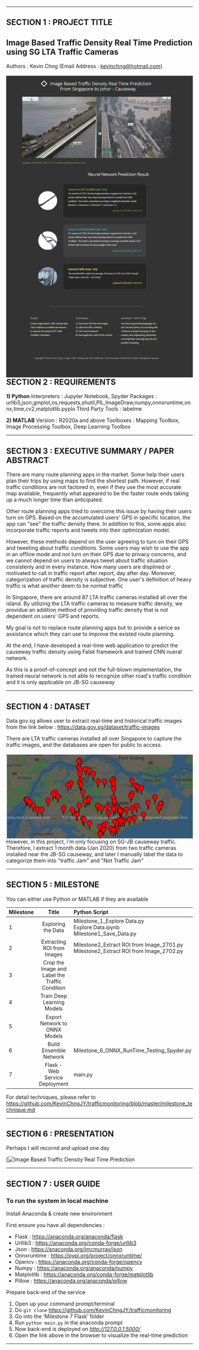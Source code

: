 
---

## SECTION 1 : PROJECT TITLE
## Image Based Traffic Density Real Time Prediction using SG LTA Traffic Cameras

Authors : Kevin Chng (Email Address : kevinchng@hotmail.com)

<img src="website_outlook.png"
     style="float: left; margin-right: 0px;" />

---
## SECTION 2 : REQUIREMENTS

**1) Python**
Interpreters : Jupyter Notebook, Spyder
Packages : urlib3,json,gmplot,os,requests,shutil,PIL,ImageDraw,numpy,onnxruntime,onnx,time,cv2,matplotlib.pyplo
Third Party Tools : labelme

**2) MATLAB**
Version : R2020a and above
Toolboxes : Mapping Toolbox, Image Processing Toolbox, Deep Learning Toolbox

---
## SECTION 3 : EXECUTIVE SUMMARY / PAPER ABSTRACT
There are many route planning apps in the market. Some help their users plan their trips by using maps to find the shortest path. However, if real traffic conditions are not 
factored in, even if they use the most accurate map available, frequently what appeared to be the faster route ends taking up a much longer time than anticipated.

Other route planning apps tried to overcome this issue by having their users turn on GPS. Based on the accumulated users' GPS in specific location, the app can "see" the traffic density there. In addition to this, some apps also incorporate traffic reports and tweets into their optimization model.

However, these methods depend on the user agreeing to turn on their GPS and tweeting about traffic conditions. Some users may wish to use the app in an offline mode and not turn on their GPS due to privacy concerns, and we cannot depend on users to always tweet about traffic situation consistenly and in every instance. How many users are displined or motivated to call in traffic report after report, day after day. Moreover, categorization of traffic density is subjective. One user's definition of heavy traffic is what another deem to be normal traffic

In Singapore, there are around 87 LTA traffic cameras installed all over the island. By utilizing the LTA traffic cameras to measure traffic density, we providue an addition method of providing traffic density that is not dependent on users' GPS and reports.

My goal is not to replace route planning apps but to provide a serice as assistance which they can use to improve the existed route planning.

At the end, I have developed a real-time web application to predict the causeway traffic density using Falsk framework and trained CNN nueral network.

As this is a proof-of-concept and not the full-blown implementation, the trained neural network is not able to recognize other road's traffic condition and it is only applicable on JB-SG causeway
 
---
## SECTION 4 : DATASET
Data.gov.sg allows user to extract real-time and historical traffic images from the link below :
https://data.gov.sg/dataset/traffic-images

There are LTA traffic cameras installed all over Singapore to capture the traffic images, and the databases are open for public to access.

<img src="Traffic Cameras in Singapore.png"
     style="float: left; margin-right: 0px;" />
     
However, in this project, i'm only focusing on SG-JB causeway traffic. Therefore, I extract 1 month data (Jan 2020) from two traffic cameras installed near the JB-SG causeway, and later I manually label the data to categorize them into "traffic Jam" and "Not Traffic Jam"

---
## SECTION 5 : MILESTONE 
You can either use Python or MATLAB if they are available

| Milestone  | Title  | Python Script | MATLAB Script | 
| :------------ |:---------------:| :-----| :-----| 
| 1 | Exploring the Data | Milestone_1_Explore Data.py<br> Explore Data.ipynb<br> Milestone1_Save_Data.py| Milestone_1_Explore_Data_and_Save_Data.mlx |
| 2 | Extracting ROI from Images | Milestone2_Extract ROI from Image_2701.py<br> Milestone2_Extract ROI from Image_2702.py | Milestone_2_Extract_ROI_from_Image.mlx |
| 3 | Crop the Image and Label the Traffic Condition | | Milestone_3_Crop2701.mlx<br> Milestone_3_Crop2702.mlx | 
| 4 | Train Deep Learning Models | | Milestone_4_Transfer_Learning_2701.mlx<br> Milestone_4_Transfer_Learning_2702.mlx |
| 5 | Export Network to ONNX Models | | Export Model to ONNX | 
| 6 | Build Ensemble Network | Milestone_6_ONNX_RunTime_Testing_Spyder.py | Milestone_6_Inferences.mlx |  
| 7 | Flask - Web Service Deployment | main.py |  |

For detail techniques, please refer to https://github.com/KevinChngJY/trafficmonitoring/blob/master/milestone_technique.md

---
## SECTION 6 : PRESENTATION
Perhaps I will recornd and upload one day

[![Image Based Traffic Density Real Time Prediction]()

---
## SECTION 7 : USER GUIDE


### To run the system in local machine

Install Anaconda & create new environment 

First ensure you have all dependencies :
* Flask : https://anaconda.org/anaconda/flask
* Urllib3 : https://anaconda.org/conda-forge/urllib3
* Json : https://anaconda.org/jmcmurray/json
* Onnxruntime : https://pypi.org/project/onnxruntime/
* Opencv : https://anaconda.org/conda-forge/opencv
* Numpy : https://anaconda.org/anaconda/numpy
* Matplotlib : https://anaconda.org/conda-forge/matplotlib
* Pillow :  https://anaconda.org/anaconda/pillow

Prepare back-end of the service
1. Open up your command prompt/terminal
2. Do ``git clone`` https://github.com/KevinChngJY/trafficmonitoring
3. Go into the ‘Milestone 7 Flask’ folder
4. Run ``python main.py`` in the anaconda prompt
5. Now back-end is deployed on *http://127.0.0.1:5000/*
6. Open the link above in the browser to visualize the real-time prediction

---
